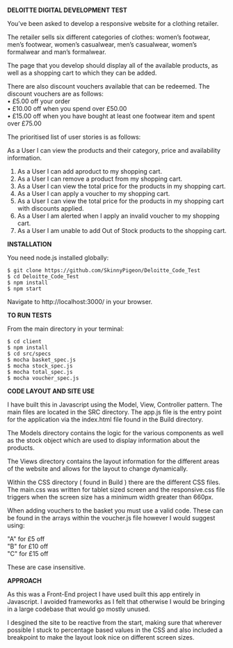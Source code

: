 **DELOITTE DIGITAL DEVELOPMENT TEST** 

You’ve been asked to develop a responsive website for a clothing retailer.

The retailer sells six different categories of clothes: women’s footwear, men’s footwear, women’s casualwear, men’s casualwear, women’s formalwear and man’s formalwear.

The page that you develop should display all of the available products, as well as a shopping cart to which they can be added.

There are also discount vouchers available that can be redeemed. The discount vouchers are as follows:  
• £5.00 off your order  
• £10.00 off when you spend over £50.00  
• £15.00 off when you have bought at least one footwear item and spent over £75.00

The prioritised list of user stories is as follows:

As a User I can view the products and their category, price and availability information.

1. As a User I can add aproduct to my shopping cart.
2. As a User I can remove a product from my shopping cart.
3. As a User I can view the total price for the products in my shopping cart.
4. As a User I can apply a voucher to my shopping cart.
5. As a User I can view the total price for the products in my shopping cart with discounts applied.
6. As a User I am alerted when I apply an invalid voucher to my shopping cart.
7. As a User I am unable to add Out of Stock products to the shopping cart.


**INSTALLATION**

You need node.js installed globally:

`$ git clone https://github.com/SkinnyPigeon/Deloitte_Code_Test`  
`$ cd Deloitte_Code_Test`  
`$ npm install`  
`$ npm start`

Navigate to http://localhost:3000/ in your browser.


**TO RUN TESTS** 

From the main directory in your terminal:

`$ cd client`  
`$ npm install`  
`$ cd src/specs`  
`$ mocha basket_spec.js`  
`$ mocha stock_spec.js`  
`$ mocha total_spec.js`  
`$ mocha voucher_spec.js`  

**CODE LAYOUT AND SITE USE**

I have built this in Javascript using the Model, View, Controller pattern. The main files are located in the SRC directory. The app.js file is the entry point for the application via the index.html file found in the Build directory.

The Models directory contains the logic for the various components as well as the stock object which are used to display information about the products. 

The Views directory contains the layout information for the different areas of the website and allows for the layout to change dynamically. 

Within the CSS directory ( found in Build ) there are the different CSS files. The main.css was written for tablet sized screen and the responsive.css file triggers when the screen size has a minimum width greater than 660px.

When adding vouchers to the basket you must use a valid code. These can be found in the arrays within the voucher.js file however I would suggest using:  

"A" for £5 off  
"B" for £10 off  
"C" for £15 off

These are case insensitive.

**APPROACH**

As this was a Front-End project I have used built this app entirely in Javascript. I avoided frameworks as I felt that otherwise I would be bringing in a large codebase that would go mostly unused.  

I desgined the site to be reactive from the start, making sure that wherever possible I stuck to percentage based values in the CSS and also included a breakpoint to make the layout look nice on different screen sizes.























